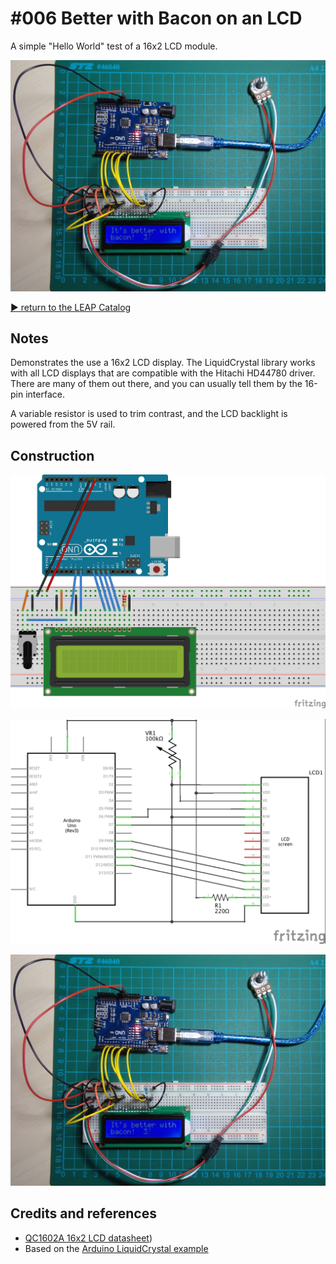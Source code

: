 # #006 Better with Bacon on an LCD

A simple "Hello World" test of a 16x2 LCD module.

![The Build](./assets/BetterWithBacon_build.jpg?raw=true)


[:arrow_forward: return to the LEAP Catalog](http://leap.tardate.com)

## Notes

Demonstrates the use a 16x2 LCD display.  The LiquidCrystal library works with all LCD displays that are compatible with the Hitachi HD44780 driver.
There are many of them out there, and you can usually tell them by the 16-pin interface.

A variable resistor is used to trim contrast, and the LCD backlight is powered from the 5V rail.

## Construction

![The Breadboard](./assets/BetterWithBacon_bb.jpg?raw=true)

![The Schematic](./assets/BetterWithBacon_schematic.jpg?raw=true)

![The Build](./assets/BetterWithBacon_build.jpg?raw=true)

## Credits and references
* [QC1602A 16x2 LCD datasheet](./assets/LCD_QC1602A_datasheet.pdf?raw=true "QC1602A Datasheet"))
* Based on the [Arduino LiquidCrystal example](http://www.arduino.cc/en/Tutorial/LiquidCrystal)


